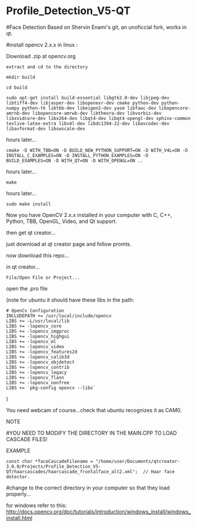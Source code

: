 Profile_Detection_V5-QT
=======================

#Face Detection Based on Shervin Enami's git, an unoficcial fork, works in qt. 

#install opencv 2.x.x in linux :

Download .zip at opencv.org

    extract and cd to the directory

    mkdir build

    cd build

    sudo apt-get install build-essential libgtk2.0-dev libjpeg-dev libtiff4-dev libjasper-dev libopenexr-dev cmake python-dev python-numpy python-tk libtbb-dev libeigen2-dev yasm libfaac-dev libopencore-amrnb-dev libopencore-amrwb-dev libtheora-dev libvorbis-dev libxvidcore-dev libx264-dev libqt4-dev libqt4-opengl-dev sphinx-common texlive-latex-extra libv4l-dev libdc1394-22-dev libavcodec-dev libavformat-dev libswscale-dev

hours later...

    cmake -D WITH_TBB=ON -D BUILD_NEW_PYTHON_SUPPORT=ON -D WITH_V4L=ON -D INSTALL_C_EXAMPLES=ON -D INSTALL_PYTHON_EXAMPLES=ON -D BUILD_EXAMPLES=ON -D WITH_QT=ON -D WITH_OPENGL=ON ..

hours later...

    make

hours later...

    sudo make install

Now you have OpenCV 2.x.x installed in your computer with C, C++, Python, TBB, OpenGL, Video, and Qt support.


then get qt creator...

just download at qt creator page and follow promts.

now download this repo...

in qt creator...

    File/Open File or Project...

open the .pro file

(note for ubuntu it should have these libs in the path:

    # OpenCv Configuration
    INCLUDEPATH += /usr/local/include/opencv
    LIBS += -L/usr/local/lib
    LIBS += -lopencv_core
    LIBS += -lopencv_imgproc
    LIBS += -lopencv_highgui
    LIBS += -lopencv_ml
    LIBS += -lopencv_video
    LIBS += -lopencv_features2d
    LIBS += -lopencv_calib3d
    LIBS += -lopencv_objdetect
    LIBS += -lopencv_contrib
    LIBS += -lopencv_legacy
    LIBS += -lopencv_flann
    LIBS += -lopencv_nonfree
    LIBS += `pkg-config opencv --libs`

)

You need webcam of course...check that ubuntu recognizes it as CAM0.

NOTE

#YOU NEED TO MODIFY THE DIRECTORY IN THE MAIN.CPP TO LOAD CASCADE FILES!

EXAMPLE

    const char *faceCascadeFilename = "/home/user/Documents/qtcreator-3.0.0/Projects/Profile_Detection_V5-QT/haarcascades/haarcascade_frontalface_alt2.xml";  // Haar face detector.

#change to the correct directory in your computer so that they load properly...


for windows refer to this:
http://docs.opencv.org/doc/tutorials/introduction/windows_install/windows_install.html
